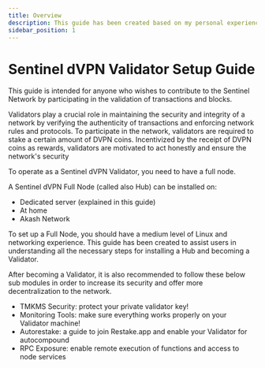 ```yaml
---
title: Overview
description: This guide has been created based on my personal experience of setting up a validator and it is still a work in progress
sidebar_position: 1
---
```


# Sentinel dVPN Validator Setup Guide

This guide is intended for anyone who wishes to contribute to the Sentinel Network by participating in the validation of transactions and blocks.

Validators play a crucial role in maintaining the security and integrity of a network by verifying the authenticity of transactions and enforcing network rules and protocols. To participate in the network, validators are required to stake a certain amount of DVPN coins. Incentivized by the receipt of DVPN coins as rewards, validators are motivated to act honestly and ensure the network's security

To operate as a Sentinel dVPN Validator, you need to have a full node.

A Sentinel dVPN Full Node (called also Hub) can be installed on:
- Dedicated server (explained in this guide)
- At home
- Akash Network

To set up a Full Node, you should have a medium level of Linux and networking experience. This guide has been created to assist users in understanding all the necessary steps for installing a Hub and becoming a Validator.

After becoming a Validator, it is also recommended to follow these below sub modules in order to increase its security and offer more decentralization to the network.
- TMKMS Security: protect your private validator key!
- Monitoring Tools: make sure everything works properly on your Validator machine!
- Autorestake: a guide to join Restake.app and enable your Validator for autocompound
- RPC Exposure: enable remote execution of functions and access to node services